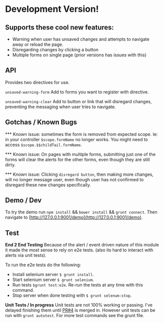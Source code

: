 # Development Version!

## Supports these cool new features: 

- Warning when user has unsaved changes and attempts to navigate away or reload the page.
- Disregarding changes by clicking a button
- Multiple forms on single page (prior versions has issues with this)

## API 
Provides two directives for use. 

`unsaved-warning-form` Add to forms you want to register with directive. 

`unsaved-warning-clear` Add to button or link that will disregard changes, preventing the messaging when user tries to navigate. 

## Gotchas / Known Bugs

*** Known issue: sometimes the form is removed from expected scope. Ie: in your controller `$scope.formName` no longer works. You might need to access `$scope.$$childTail.formName`.

*** Known issue: On pages with multiple forms, submitting just one of the forms will clear the alerts for the other forms, even though they are still dirty.

*** Known issue: Clicking `disregard button`, then making more changes, will no longer message user, even though user has not confirmed to disregard these new changes specifically.


## Demo / Dev

To try the demo run `npm install` && `bower install` && `grunt connect`. Then navigate to [http://127.0.0.1:9001/demo](http://127.0.0.1:9001/demo).


## Test

__End 2 End Testing__
Because of the alert / event driven nature of this module it made the most sense to rely on e2e tests. (also its hard to interact with alerts via unit tests).

To run the e2e tests do the following: 

- Install selenium server `$ grunt install`.
- Start selenium server `$ grunt selenium`. 
- Run tests `$grunt test:e2e`. Re-run the tests at any time with this command.
- Stop server when done testing with `$ grunt selenum:stop`.


__Unit Tests / In progress__
Unit tests are not 100% working or passing. I've delayed finishing them until [PR#4](https://github.com/facultymatt/angular-unsavedChanges/pull/4) is merged in. 
However unit tests can be run with `grunt autotest`. For more test commands see the grunt file. 


